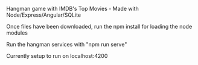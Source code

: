 Hangman game with IMDB's Top Movies - Made with Node/Express/Angular/SQLite

Once files have been downloaded, run the npm install for loading the node modules

Run the hangman services with "npm run serve"

Currently setup to run on localhost:4200